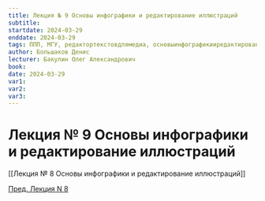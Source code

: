 ```yaml
---
title: Лекция № 9 Основы инфографики и редактирование иллюстраций
subtitle:
startdate: 2024-03-29
enddate: 2024-03-29
tags: ППП, МГУ, редактортекстовдлямедиа, основыинфографикииредактированиеиллюстраций
author: Большаков Денис
lecturer: Бакулин Олег Александрович
book:
date: 2024-03-29
var1:
var2:
var3:
---
```

# Лекция № 9 Основы инфографики и редактирование иллюстраций


[[Лекция № 8 Основы инфографики и редактирование иллюстраций]]

[Пред. Лекция N 8](https://github.com/denisbolshakoff/MSU/blob/main/Основы%20инфографики%20и%20редактирование%20иллюстраций/Лекция%20№%208%20Основы%20инфографики%20и%20редактирование%20иллюстраций.md)